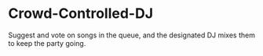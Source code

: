# Crowd-Controlled-DJ
Suggest and vote on songs in the queue, and the designated DJ mixes them to keep the party going.

